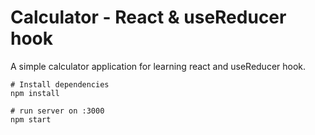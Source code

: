 # Calculator - React & useReducer hook 

A simple calculator application for learning react and useReducer hook.



```
# Install dependencies
npm install

# run server on :3000
npm start
```